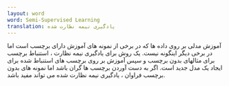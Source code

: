 ```yaml
---
layout: word
word: Semi-Supervised Learning
translation: یادگیری نیمه نظارت شده
---
```


آموزش مدلی بر روی داده ها که در برخی از نمونه های آموزش دارای برچسب است اما در برخی دیگر اینگونه نیست. یک روش برای یادگیری نیمه نظارت ، استنباط برچسب برای مثالهای بدون برچسب و سپس آموزش بر روی برچسب های استنباط شده برای ایجاد یک مدل جدید است. اگر به دست آوردن برچسب ها گران باشد اما نمونه های بدون برچسب فراوان ، یادگیری نیمه نظارت شده می تواند مفید باشد.
